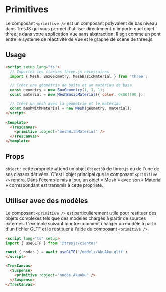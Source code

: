 # Primitives

Le composant `<primitive />` est un composant polyvalent de bas niveau dans TresJS qui vous permet d'utiliser directement n'importe quel objet three.js dans votre application Vue sans abstraction. Il agit comme un pont entre le système de réactivité de Vue et le graphe de scène de three.js.

## Usage

```html
<script setup lang="ts">
  // Importez les classes three.js nécessaires
  import { Mesh, BoxGeometry, MeshBasicMaterial } from 'three';

  // Créer une géométrie de boîte et un matériau de base
  const geometry = new BoxGeometry(1, 1, 1);
  const material = new MeshBasicMaterial({ color: 0x00ff00 });

  // Créer un mesh avec la géométrie et le matériau
  const meshWithMaterial = new Mesh(geometry, material);
</script>

<template>
  <TresCanvas>
    <primitive :object="meshWithMaterial" />
  </TresCanvas>  
</template>
```

## Props

`object` : cette propriété attend un objet `Object3D` de three.js ou de l'une de ses classes dérivées. C'est l'objet principal que le composant `<primitive />` rendra. Dans l'exemple mis à jour, un objet « Mesh » avec son « Material » correspondant est transmis à cette propriété.

## Utiliser avec des modèles

Le composant `<primitive />` est particulièrement utile pour restituer des objets complexes tels que des modèles chargés à partir de sources externes. L'exemple suivant montre comment charger un modèle à partir d'un fichier GLTF et le restituer à l'aide du composant `<primitive />`.

```html
<script lang="ts" setup>
import { useGLTF } from '@tresjs/cientos'

const { nodes } = await useGLTF('/models/AkuAku.gltf')
</script>

<TresCanvas>
  <Suspense>
    <primitive :object="nodes.AkuAku" />
  </Suspense>
</TresCanvas>
```
